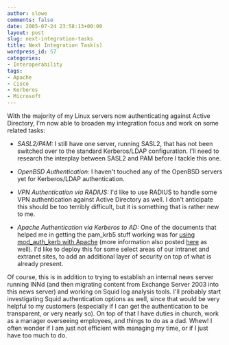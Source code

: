```yaml
---
author: slowe
comments: false
date: 2005-07-24 23:58:13+00:00
layout: post
slug: next-integration-tasks
title: Next Integration Task(s)
wordpress_id: 57
categories:
- Interoperability
tags:
- Apache
- Cisco
- Kerberos
- Microsoft
---
```


With the majority of my Linux servers now authenticating against Active Directory, I'm now able to broaden my integration focus and work on some related tasks:

* _SASL2/PAM:_ I still have one server, running SASL2, that has not been switched over to the standard Kerberos/LDAP configuration. I'll need to research the interplay between SASL2 and PAM before I tackle this one.

* _OpenBSD Authentication:_ I haven't touched any of the OpenBSD servers yet for Kerberos/LDAP authentication.

* _VPN Authentication via RADIUS:_ I'd like to use RADIUS to handle some VPN authentication against Active Directory as well. I don't anticipate this should be too terribly difficult, but it is something that is rather new to me.

* _Apache Authentication via Kerberos to AD:_ One of the documents that helped me in getting the pam_krb5 stuff working was for [using mod_auth_kerb with Apache](http://www.grolmsnet.de/kerbtut/) (more information also posted [here](http://sl.mvps.org/docs/LinuxApacheKerberosAD.htm) as well). I'd like to deploy this for some select areas of our intranet and extranet sites, to add an additional layer of security on top of what is already present.

Of course, this is in addition to trying to establish an internal news server running INNd (and then migrating content from Exchange Server 2003 into this news server) and working on Squid log analysis tools. I'll probably start investigating Squid authentication options as well, since that would be very helpful to my customers (especially if I can get the authentication to be transparent, or very nearly so). On top of that I have duties in church, work as a manager overseeing employees, and things to do as a dad. Whew! I often wonder if I am just not efficient with managing my time, or if I just have too much to do.
